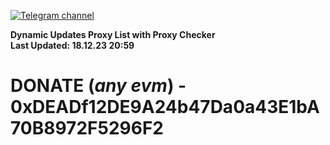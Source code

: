 [![Telegram channel](https://img.shields.io/endpoint?url=https://runkit.io/damiankrawczyk/telegram-badge/branches/master?url=https://t.me/n4z4v0d)](https://t.me/n4z4v0d) 

**Dynamic Updates Proxy List with Proxy Checker**  
**Last Updated: 18.12.23 20:59**

# DONATE (_any evm_) - 0xDEADf12DE9A24b47Da0a43E1bA70B8972F5296F2
